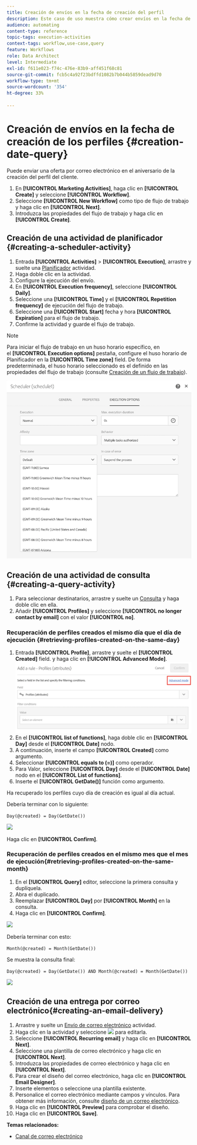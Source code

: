 ```yaml
---
title: Creación de envíos en la fecha de creación del perfil
description: Este caso de uso muestra cómo crear envíos en la fecha de creación del perfil.
audience: automating
content-type: reference
topic-tags: execution-activities
context-tags: workflow,use-case,query
feature: Workflows
role: Data Architect
level: Intermediate
exl-id: f611e023-f74c-476e-83b9-aff451f68c81
source-git-commit: fcb5c4a92f23bdffd1082b7b044b5859dead9d70
workflow-type: tm+mt
source-wordcount: '354'
ht-degree: 33%

---
```


# Creación de envíos en la fecha de creación de los perfiles {#creation-date-query}

Puede enviar una oferta por correo electrónico en el aniversario de la creación del perfil del cliente.

1. En **[!UICONTROL Marketing Activities]**, haga clic en **[!UICONTROL Create]** y seleccione **[!UICONTROL Workflow]**.
1. Seleccione **[!UICONTROL New Workflow]** como tipo de flujo de trabajo y haga clic en **[!UICONTROL Next]**.
1. Introduzca las propiedades del flujo de trabajo y haga clic en **[!UICONTROL Create]**.

## Creación de una actividad de planificador {#creating-a-scheduler-activity}

1. Entrada **[!UICONTROL Activities]** > **[!UICONTROL Execution]**, arrastre y suelte una [Planificador](../../automating/using/scheduler.md) actividad.
1. Haga doble clic en la actividad.
1. Configure la ejecución del envío.
1. En **[!UICONTROL Execution frequency]**, seleccione **[!UICONTROL Daily]**.
1. Seleccione una **[!UICONTROL Time]** y el **[!UICONTROL Repetition frequency]** de ejecución del flujo de trabajo.
1. Seleccione una **[!UICONTROL Start]** fecha y hora **[!UICONTROL Expiration]** para el flujo de trabajo.
1. Confirme la actividad y guarde el flujo de trabajo.

>[!NOTE]
>
>Para iniciar el flujo de trabajo en un huso horario específico, en el **[!UICONTROL Execution options]** pestaña, configure el huso horario de Planificador en la **[!UICONTROL Time zone]** field. De forma predeterminada, el huso horario seleccionado es el definido en las propiedades del flujo de trabajo (consulte [Creación de un flujo de trabajo](../../automating/using/building-a-workflow.md)).

![](assets/time_zone.png)

## Creación de una actividad de consulta {#creating-a-query-activity}

1. Para seleccionar destinatarios, arrastre y suelte un [Consulta](../../automating/using/query.md) y haga doble clic en ella.
1. Añadir **[!UICONTROL Profiles]** y seleccione **[!UICONTROL no longer contact by email]** con el valor **[!UICONTROL no]**.

### Recuperación de perfiles creados el mismo día que el día de ejecución {#retrieving-profiles-created-on-the-same-day}

1. Entrada **[!UICONTROL Profile]**, arrastre y suelte el **[!UICONTROL Created]** field. y haga clic en **[!UICONTROL Advanced Mode]**.
   ![](assets/advanced_mode.png)
1. En el **[!UICONTROL list of functions]**, haga doble clic en **[!UICONTROL Day]** desde el **[!UICONTROL Date]** nodo.
1. A continuación, inserte el campo **[!UICONTROL Created]** como argumento.
1. Seleccionar **[!UICONTROL equals to (=)]** como operador.
1. Para Valor, seleccione **[!UICONTROL Day]** desde el **[!UICONTROL Date]** nodo en el **[!UICONTROL List of functions]**.
1. Inserte el **[!UICONTROL GetDate()]** función como argumento.

Ha recuperado los perfiles cuyo día de creación es igual al día actual.

Debería terminar con lo siguiente:

```Day(@created) = Day(GetDate())```

![](assets/day_creation_query.png)

Haga clic en **[!UICONTROL Confirm]**.

### Recuperación de perfiles creados en el mismo mes que el mes de ejecución{#retrieving-profiles-created-on-the-same-month}

1. En el **[!UICONTROL Query]** editor, seleccione la primera consulta y duplíquela.
1. Abra el duplicado.
1. Reemplazar **[!UICONTROL Day]** por **[!UICONTROL Month]** en la consulta.
1. Haga clic en **[!UICONTROL Confirm]**.

![](assets/month_rule.png)

Debería terminar con esto:

``` Month(@created) = Month(GetDate()) ```

Se muestra la consulta final:

```Day(@created) = Day(GetDate()) AND Month(@created) = Month(GetDate())```

![](assets/expression_editor_1.png)

## Creación de una entrega por correo electrónico{#creating-an-email-delivery}

1. Arrastre y suelte un [Envío de correo electrónico](../../automating/using/email-delivery.md) actividad.
1. Haga clic en la actividad y seleccione ![](assets/edit_darkgrey-24px.png) para editarla.
1. Seleccione **[!UICONTROL Recurring email]** y haga clic en **[!UICONTROL Next]**.
1. Seleccione una plantilla de correo electrónico y haga clic en **[!UICONTROL Next]**.
1. Introduzca las propiedades de correo electrónico y haga clic en **[!UICONTROL Next]**.
1. Para crear el diseño del correo electrónico, haga clic en **[!UICONTROL Email Designer]**.
1. Inserte elementos o seleccione una plantilla existente.
1. Personalice el correo electrónico mediante campos y vínculos.
Para obtener más información, consulte [diseño de un correo electrónico](../../designing/using/designing-from-scratch.md#designing-an-email-content-from-scratch).
1. Haga clic en **[!UICONTROL Preview]** para comprobar el diseño.
1. Haga clic en **[!UICONTROL Save]**.

**Temas relacionados:**

* [Canal de correo electrónico](../../channels/using/creating-an-email.md)
